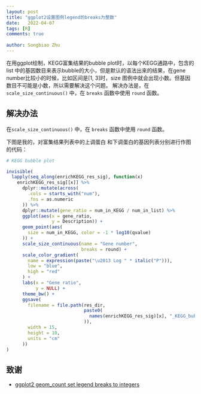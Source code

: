 ```yaml
---
layout: post
title: "ggplot2设置图例legend的breaks为整数"
date:   2022-04-07
tags: [R]
comments: true
 
author: Songbiao Zhu
---
```


在用ggplot绘制，KEGG富集结果的bubble plot时，以每个KEGG通路中，包含的list 中的基因数目来表示bubble的大小，但是默认的语法出来的结果，在gene number比较小的时候，比如区间是[1, 3]时，size 图例中就会出现小数。但基因数目不可能是小数，所以需要解决这个问题。
解决办法是，在`scale_size_continuous()` 中，在 `breaks` 函数中使用 `round` 函数。

<!-- more -->

## 解决办法

在`scale_size_continuous()` 中，在 `breaks` 函数中使用 `round` 函数。

下图是我的，对富集结果列表中的上调蛋白 和下调蛋白的基因列表分别进行作图的代码：

```R
# KEGG bubble plot

invisible(
  lapply(seq_along(enrichKEGG_res_sig), function(x)
    enrichKEGG_res_sig[[x]] %>%
      dplyr::mutate(across(
        .cols = starts_with("num"),
        .fns = as.numeric
      )) %>%
      dplyr::mutate(gene_ratio = num_in_KEGG / num_in_list) %>%
      ggplot(aes(x = gene_ratio,
                 y = Description)) +
      geom_point(aes(
        size = num_in_KEGG, color = -1 * log10(qvalue)
      )) +
      scale_size_continuous(name = "Gene number",
                            breaks = round) +
      scale_color_gradient(
        name = expression(paste("\u2013 Log " * italic("P"))),
        low = "blue",
        high = "red"
      ) +
      labs(x = "Gene ratio",
           y = NULL) +
      theme_bw() +
      ggsave(
        filename = file.path(res_dir,
                             paste0(
                               names(enrichKEGG_res_sig)[x], "_KEGG_bubble.jpeg"
                             )),
        width = 15,
        height = 10,
        units = "cm"
      ))
)
```



## 致谢

* [ggplot2 geom_count set legend breaks to integers](https://stackoverflow.com/questions/45921746/ggplot2-geom-count-set-legend-breaks-to-integers)